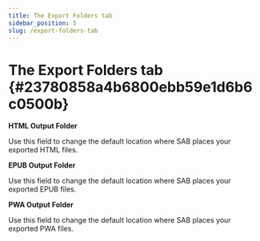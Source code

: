```yaml
---
title: The Export Folders tab
sidebar_position: 5
slug: /export-folders-tab
---
```


# The Export Folders tab {#23780858a4b6800ebb59e1d6b6c0500b}

**HTML Output Folder**

Use this field to change the default location where SAB places your exported HTML files.

**EPUB Output Folder**

Use this field to change the default location where SAB places your exported EPUB files.

**PWA Output Folder**

Use this field to change the default location where SAB places your exported PWA files.

